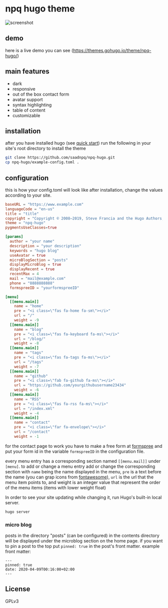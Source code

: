# npq hugo theme

![screenshot](https://raw.githubusercontent.com/saadnpq/npq-hugo/master/images/screenshot.png "screenshot")

## demo
here is a live demo you can see (https://themes.gohugo.io/theme/npq-hugo/)

## main features
- dark
- responsive
- out of the box contact form
- avatar support
- syntax highlighting
- table of content
- customizable

## installation
after you have installed hugo (see [quick start](https://gohugo.io/getting-started/quick-start/)) run the following in your site's root directory to install the theme

```sh
git clone https://github.com/saadnpq/npq-hugo.git
cp npq-hugo/example-config.toml .
```

## configuration 
this is how your config.toml will look like after installation, change the values according to your site. 

```toml
baseURL = "https://www.example.com"
languageCode = "en-us"
title = "title"
copyright = "Copyright © 2008–2019, Steve Francia and the Hugo Authors; all rights reserved."
theme = "npq-hugo"
pygmentsUseClasses=true

[params]
  author = "your name"
  description = "your description"
  keywords = "hugo blog"
  useAvatar = true
  microBlogSection = "posts"
  displayMicroBlog = true
  displayRecent = true
  recentMax = 4
  mail = "mail@example.com"
  phone = "8888888888"
  formspreeID = "yourformspreeID"

[menu]
  [[menu.main]]
    name = "home"
    pre = "<i class=\"fas fa-home fa-sm\"></i>"
    url = "/"
    weight = -9 
  [[menu.main]]
    name = "blog"
    pre = "<i class=\"fas fa-keyboard fa-ms\"></i>"
    url = "/blog/"
    weight = -8
  [[menu.main]]
    name = "tags"
    pre = "<i class=\"fas fa-tags fa-ms\"></i>"
    url = "/tags"
    weight = -7 
  [[menu.main]]
    name = "github"
    pre = "<i class=\"fab fa-github fa-ms\"></i>"
    url = "https://github.com/yourgithubusername23434"
    weight = -6 
  [[menu.main]]
    name = "RSS"
    pre = "<i class=\"fas fa-rss fa-ms\"></i>"
    url = "/index.xml"
    weight = -4 
  [[menu.main]]
    name = "contact"
    pre = "<i class=\"far fa-envelope\"></i>"
    url = "/contact"
    weight = -1 

```
for the contact page to work you have to make a free form at [formspree](https://formspree.io/) and put your form id in the variable `formspreeID` in the configuration file.

every menu entry has a corresponding section named `[[menu.mail]]` under `[menu]`. to add or change a menu entry add or change the corresponding section with `name` being the name displayed in the menu, `pre` is a text before the name (you can grap icons from [fontawesome](https://fontawesome.com/)), `url` is the url that the menu item points to, and weight is an integer value that represent the order of the menu items (items with lower weight float)

In order to see your site updating while changing it, run Hugo's built-in local server.

```sh
hugo server
```

### micro blog
posts in the directory "posts" (can be configured) in the contents directory will be displayed under the microblog section on the home page. if you want to pin a post to the top put `pinned: true` in the post's front matter.
example front matter: 
```
---
pinned: true
date: 2020-04-09T00:16:00+02:00
---
```

## License
GPLv3
